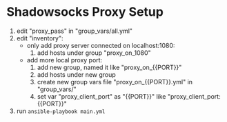 # Shadowsocks Proxy Setup

1. edit "proxy_pass" in "group_vars/all.yml"
1. edit "inventory":
   - only add proxy server connected on localhost:1080:
     1. add hosts under group "proxy_on_1080"
   - add more local proxy port:
     1. add new group, named it like "proxy_on_{{PORT}}"
     1. add hosts under new group
     1. create new group vars file "proxy_on_{{PORT}}.yml" in "group_vars/"
     1. set var "proxy_client_port" as "{{PORT}}" like "proxy_client_port: {{PORT}}"
1. run `ansible-playbook main.yml`
